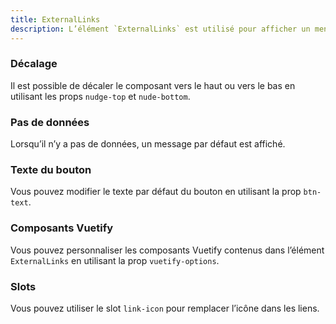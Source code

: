 ```yaml
---
title: ExternalLinks
description: L’élément `ExternalLinks` est utilisé pour afficher un menu avec une liste vers des liens externes.
---
```


<doc-tabs>

<doc-tab-item label="Utilisation">

<doc-usage name="external-links"></doc-usage>

### Décalage

Il est possible de décaler le composant vers le haut ou vers le bas en utilisant les props `nudge-top` et `nude-bottom`.

<doc-example file="external-links/nudge-top"></doc-example>

### Pas de données

Lorsqu’il n’y a pas de données, un message par défaut est affiché.

<doc-example file="external-links/no-data"></doc-example>

### Texte du bouton

Vous pouvez modifier le texte par défaut du bouton en utilisant la prop `btn-text`.

<doc-example file="external-links/btn-text"></doc-example>

</doc-tab-item>

<doc-tab-item label="API">
<doc-api name="external-links"></doc-api>
</doc-tab-item>

<doc-tab-item label="Personnalisation">

### Composants Vuetify

Vous pouvez personnaliser les composants Vuetify contenus dans l’élément `ExternalLinks` en utilisant la prop `vuetify-options`.

<doc-example file="external-links/options"></doc-example>

### Slots

Vous pouvez utiliser le slot `link-icon` pour remplacer l’icône dans les liens.

<doc-example file="external-links/slots"></doc-example>

</doc-tab-item>

</doc-tabs>

